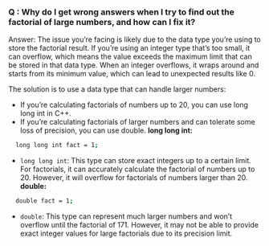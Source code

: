 ### Q : Why do I get wrong answers when I try to find out the factorial of large numbers, and how can I fix it?

Answer: The issue you’re facing is likely due to the data type you’re using to store the factorial result. If you’re using an integer type that’s too small, it can overflow, which means the value exceeds the maximum limit that can be stored in that data type. When an integer overflows, it wraps around and starts from its minimum value, which can lead to unexpected results like 0.



The solution is to use a data type that can handle larger numbers:

- If you’re calculating factorials of numbers up to 20, you can use long long int in C++.
- If you’re calculating factorials of larger numbers and can tolerate some loss of precision, you can use double.
**long long int:** 
```bash
  long long int fact = 1;
```
- `long long int`: This type can store exact integers up to a certain limit. For factorials, it can accurately calculate the factorial of numbers up to 20. However, it will overflow for factorials of numbers larger than 20.
**double:**
```bash
  double fact = 1;
```
- `double`: This type can represent much larger numbers and won’t overflow until the factorial of 171. However, it may not be able to provide exact integer values for large factorials due to its precision limit.
